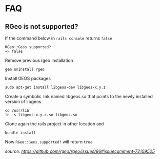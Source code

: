 # FAQ

RGeo is not supported?
---------------------

If the command below in `rails console` returns `false`

```
RGeo::Geos.supported?
=> false
```

Remove previous rgeo installation

`gem uninstall rgeo`

Install GEOS packages

`sudo apt-get install libgeos-dev libgeos-x.y.z`

Create a symbolic link named libgeos.so that points to the newly installed version of libgeos

```
cd /usr/lib
ln -s libgeos-x.y.z.so libgeos.so
```

Clone again the rails project in other location and

`bundle install`

Now `RGeo::Geos.supported?` will return `true`

*source: https://github.com/rgeo/rgeo/issues/86#issuecomment-72109525*
